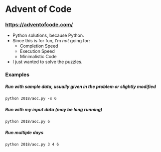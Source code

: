 # Advent of Code

### https://adventofcode.com/

- Python solutions, because Python.
- Since this is for fun, I'm _not_ going for:
  - Completion Speed
  - Execution Speed
  - Minimalistic Code
- I just wanted to solve the puzzles.


### Examples
##### Run with sample data, usually given in the problem or slightly modified
```python3
python 2018/aoc.py -s 6
```

##### Run with my input data (may be long running)
```python3
python 2018/aoc.py 6
```

##### Run multiple days
```python3
python 2018/aoc.py 3 4 6
```
